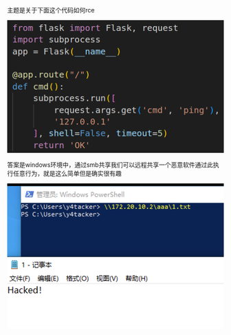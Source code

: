 主题是关于下面这个代码如何rce

![](./img/1.png)

答案是windows环境中，通过smb共享我们可以远程共享一个恶意软件通过此执行任意行为，就是这么简单但是确实很有趣

![](./img/2.png)
